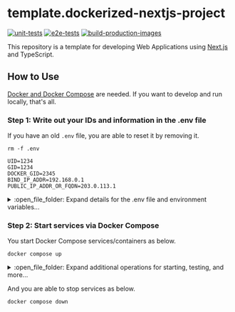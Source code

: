 # template.dockerized-nextjs-project

[![unit-tests](https://github.com/mazgi/template.dockerized-nextjs-project/actions/workflows/unit-tests.yml/badge.svg)](https://github.com/mazgi/template.dockerized-nextjs-project/actions/workflows/unit-tests.yml)
[![e2e-tests](https://github.com/mazgi/template.dockerized-nextjs-project/actions/workflows/e2e-tests.yml/badge.svg)](https://github.com/mazgi/template.dockerized-nextjs-project/actions/workflows/e2e-tests.yml)
[![build-production-images](https://github.com/mazgi/template.dockerized-nextjs-project/actions/workflows/build-production-images.yml/badge.svg)](https://github.com/mazgi/template.dockerized-nextjs-project/actions/workflows/build-production-images.yml)

This repository is a template for developing Web Applications using [Next.js](https://nextjs.org/) and TypeScript.

## How to Use

<u>Docker and [Docker Compose](https://docs.docker.com/compose/)</u> are needed. If you want to develop and run locally, that's all.

### Step 1: Write out your IDs and information in the .env file

If you have an old `.env` file, you are able to reset it by removing it.

```console
rm -f .env
```

```.env
UID=1234
GID=1234
DOCKER_GID=2345
BIND_IP_ADDR=192.168.0.1
PUBLIC_IP_ADDR_OR_FQDN=203.0.113.1
```

<details>

<summary> :open_file_folder: Expand details for the .env file and environment variables...</summary>

:information_source: If you are using Linux, write out UID, GID, and GID for the `docker` group, into the `.env` file to let that as exported on Docker Compose as environment variables.

```console
test $(uname -s) = 'Linux' && {
  echo -e "DOCKER_GID=$(getent group docker | cut -d : -f 3)"
  echo -e "GID=$(id -g)"
  echo -e "UID=$(id -u)"
} >> .env || :
```

:information_source: If you develop in a remote environment such as VM, Cloud, a PC placed in another room, and others, write the IP address and FQDN into the `.env` file, such as `BIND_IP_ADDR` and `PUBLIC_IP_ADDR_OR_FQDN`, the same as the previous steps.

Though you don't need to define these values if you are developing and running locally and connecting locally to local.

```console
cat<<EOE >> .env
BIND_IP_ADDR=192.168.0.1
PUBLIC_IP_ADDR_OR_FQDN=203.0.113.1
EOE
```

The `BIND_IP_ADDR` is used to bind your services, such as web applications you are developing, RDBMS, and others. And `PUBLIC_IP_ADDR_OR_FQDN` is used to connect and identify your services, such as Web API endpoints, allowed origins for CORS settings, and others.

In almost all situations, the BIND_IP_ADDR is your local IP address, and you are able to get this value via CLI and GUI such as `ip addr show`, `ifconfig`, `ipconfig`, and others.  
Typically, the `BIND_IP_ADDR` and `PUBLIC_IP_ADDR_OR_FQDN` are the same if you use a VM in your local and other regular situations.

However, if you are developing in an environment under NAT, you should get your public IP address or FQDN and set this value as PUBLIC_IP_ADDR_OR_FQDN.  
This situation can happen if you develop on a Cloud VM such as Amazon EC2, Azure VM, Google Compute Engine(GCE), etc.

#### Environment Variable Names

Environment variable names and uses are as follows.

| Name       | Required on Linux | Value                                                                                                                                   |
| ---------- | ----------------- | --------------------------------------------------------------------------------------------------------------------------------------- |
| DOCKER_GID | **Yes**           | This ID number is used to provide permission to read and write your docker socket on your local machine from your container.            |
| GID        | **Yes**           | This ID number is used as GID for your Docker user, so this ID becomes the owner of all files and directories created by the container. |
| UID        | **Yes**           | The same as the above UID.                                                                                                              |

| Name                   | Value                                                            |
| ---------------------- | ---------------------------------------------------------------- |
| BIND_IP_ADDR           | It's used to bind your services.                                 |
| PUBLIC_IP_ADDR_OR_FQDN | It's used by the Frontend to connect the BFF you are developing. |

</details>

### Step 2: Start services via Docker Compose

You start Docker Compose services/containers as below.

```console
docker compose up
```

<details>

<summary> :open_file_folder: Expand additional operations for starting, testing, and more...</summary>

You are able to start services in the background as below.

```console
docker compose up --detach
```

And you can start following logs for specific the service/container as below.  
If you want to stop following logs, type `^c`.

```console
docker compose logs --follow --no-log-prefix bff
```

```console
docker compose logs --follow --no-log-prefix frontend
```

You run tests as below.

```console
docker compose exec bff npm run test
```

```console
docker compose exec frontend npm run test
```

If you want to run tests in the "watch" mode, you are able to start services to do it.

```console
docker compose --profile dev-all up
```

Or if you `up` any service to "watch" mode, it implicitly enabling the profile `dev-all`.

```console
docker compose up bff-test-watch
```

```console
docker compose up frontend-test-watch
```

The following official documents help you understand the behavior on this page.

- https://docs.docker.com/compose/profiles/
- https://docs.docker.com/compose/extends/

</details>

And you are able to stop services as below.

```console
docker compose down
```
